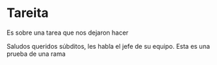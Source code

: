 # Tareita
Es sobre una tarea que nos dejaron hacer

Saludos queridos súbditos, les habla el jefe de su equipo.
Esta es una prueba de una rama
